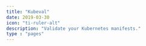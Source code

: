 ```yaml
---
title: "Kubeval"
date: 2019-03-30
icon: "ti-ruler-alt"
description: "Validate your Kubernetes manifests."
type : "pages"
---
```

